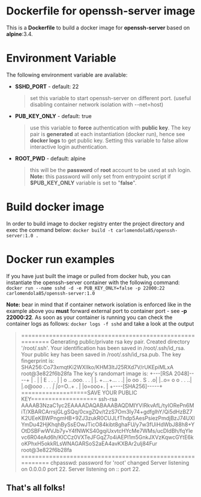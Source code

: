 # Dockerfile for openssh-server image

This is a **Dockerfile** to build a docker image for **openssh-server** based on **alpine**:3.4.

# Environment Variable
The following environment variable are available:
- **SSHD_PORT** - default: 22
  > set this variable to start openssh-server on different port. (useful disabling container network isolation with --net=host)

- **PUB_KEY_ONLY** - default: true
	> use this variable to **force** authentication with **public key**. 
	The key pair is **generated** at each instantiation (docker run), hence see **docker logs** to get public key. 
	Setting this variable to false allow interactive login authentication.

- **ROOT_PWD** - default: alpine
	> this will be the **password** of **root** account to be used at ssh login.
	**Note:** this password will only set from entrypoint script if **$PUB_KEY_ONLY** variable is set to "**false**".
	
# Build docker image
In order to build image to docker registry enter the project directory and exec the command below:
`docker build -t carlomendola85/openssh-server:1.0 .`

# Docker run examples
If you have just built the image or pulled from docker hub, you can instantiate the openssh-server container with the following command:
`docker run --name sshd -d -e PUB_KEY_ONLY=false -p 22000:22 carlomendola85/openssh-server:1.0`

**Note:** bear in mind that if container network isolation is enforced like in the example above you **must** forward external port to container port - see **-p 22000:22**.
As soon as your container is running you can check the container logs as follows:
`docker logs -f sshd`
and take a look at the output
  >==========================================================
Generating public/private rsa key pair.
Created directory '/root/.ssh'.
Your identification has been saved in /root/.ssh/id_rsa.
Your public key has been saved in /root/.ssh/id_rsa.pub.
The key fingerprint is:
SHA256:Co73xmqtKi2WXlIko/KHM3ItJ25RXd7V/rUKEpiMLxA root@3e822f6b28fa
The key's randomart image is:
+---[RSA 2048]----+
| . |
| E  . . .  |
| o ...ooo. . . |
|. +....+... . .|
|o  oo . S .  .o|
|..o= o o . . ..|
|.o@o*oo . . .  |
|o*=O..+  . |
|o=ooo+.  |
+----[SHA256]-----+
===================SAVE YOUR PUBLIC KEY===================
ssh-rsa AAAAB3NzaC1yc2EAAAADAQABAAABAQDMIYVIRkvAfL/tyIORePn6MiT/XBARCArrsjGLgSQq/0cxgZQv/t2zS7Om3Iy74+gdfglhY/Qi5dHzBZ7K2UEeKBWPngmHB+9ZJ3zukR0CUJLfThdp5AesPsiezPmdjBzJ74UXlYmDu42HjKhqhBySsEOwJTicO84kibt8ghaFU/y7w3fUiHdWbJ88h8+YOtDSBFwWVJb7y+Y4fNWKS40gqiUxvtcHYcMe7WMs/ucDIdBh/fqYlevc6R04eAd6h/KICCz0VXTeJFGqZ7o4iAEPl1m5GnkJXVzKqwcGYtE6koKPhxH5okkRLsWNAGARSoS2aEA4avKXBAr2ulj84Fur root@3e822f6b28fa
==========================================================
chpasswd: password for 'root' changed
Server listening on 0.0.0.0 port 22.
Server listening on :: port 22.

## That's all folks!

